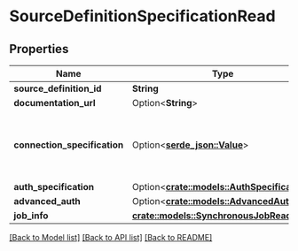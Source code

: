 # SourceDefinitionSpecificationRead

## Properties

Name | Type | Description | Notes
------------ | ------------- | ------------- | -------------
**source_definition_id** | **String** |  | 
**documentation_url** | Option<**String**> |  | [optional]
**connection_specification** | Option<[**serde_json::Value**](.md)> | The specification for what values are required to configure the sourceDefinition. | [optional]
**auth_specification** | Option<[**crate::models::AuthSpecification**](AuthSpecification.md)> |  | [optional]
**advanced_auth** | Option<[**crate::models::AdvancedAuth**](AdvancedAuth.md)> |  | [optional]
**job_info** | [**crate::models::SynchronousJobRead**](SynchronousJobRead.md) |  | 

[[Back to Model list]](../README.md#documentation-for-models) [[Back to API list]](../README.md#documentation-for-api-endpoints) [[Back to README]](../README.md)


